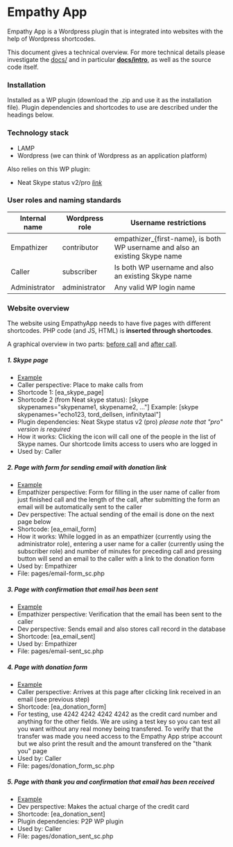# Empathy App


Empathy App is a Wordpress plugin that is integrated into websites with the help of Wordpress shortcodes.

This document gives a technical overview. For more technical details please investigate the [docs/](docs/) and in particular [**docs/intro**](docs/intro/), as well as the source code itself.



### Installation

Installed as a WP plugin (download the .zip and use it as the installation file). Plugin dependencies and shortcodes to use are described under the headings below.



### Technology stack

* LAMP
* Wordpress (we can think of Wordpress as an application platform)

Also relies on this WP plugin:
* Neat Skype status v2/pro [*link*](http://neat-wordpress-plugins.mission.lt/neat-skype-status/)



### User roles and naming standards

Internal name | Wordpress role | Username restrictions
------------- | -------------- | ---------------------
Empathizer    | contributor    | empathizer_{first-name}, is both WP username and also an existing Skype name
Caller        | subscriber     | Is both WP username and also an existing Skype name
Administrator | administrator  | Any valid WP login name



### Website overview

The website using EmpathyApp needs to have five pages with different shortcodes. PHP code (and JS, HTML) is **inserted through shortcodes**.

A graphical overview in two parts: [before call](https://cloud.githubusercontent.com/assets/10245688/5697024/e43f9c26-99e4-11e4-9060-9edaf79a66dd.jpg) and [after call](https://cloud.githubusercontent.com/assets/10245688/5697023/e3815e96-99e4-11e4-94db-98df20afe3a4.jpg).


##### 1. Skype page

* [Example](http://coetzee.ihavearrived.org/skype-page)
* Caller perspective: Place to make calls from
* Shortcode 1: [ea_skype_page]
* Shortcode 2 (from Neat skype status): [skype skypenames="skypename1, skypename2, ..."] Example: [skype skypenames="echo123, tord_dellsen, infinitytaal"]
* Plugin dependencies: Neat Skype status v2 (pro) *please note that "pro" version is required*
* How it works: Clicking the icon will call one of the people in the list of Skype names. Our shortcode limits access to users who are logged in
* Used by: Caller


##### 2. Page with form for sending email with donation link

* [Example](http://coetzee.ihavearrived.org/email-form/)
* Empathizer perspective: Form for filling in the user name of caller from just finished call and the length of the call, after submitting the form an email will be automatically sent to the caller
* Dev perspective: The actual sending of the email is done on the next page below
* Shortcode: [ea_email_form]
* How it works: While logged in as an empathizer (currently using the administrator role), entering a user name for a caller (currently using the subscriber role) and number of minutes for preceding call and pressing button will send an email to the caller with a link to the donation form
* Used by: Empathizer
* File: pages/email-form_sc.php


##### 3. Page with confirmation that email has been sent

* [Example](http://coetzee.ihavearrived.org/email-sent/)
* Empathizer perspective: Verification that the email has been sent to the caller
* Dev perspective: Sends email and also stores call record in the database
* Shortcode: [ea_email_sent]
* Used by: Empathizer
* File: pages/email-sent_sc.php


##### 4. Page with donation form

* [Example](http://coetzee.ihavearrived.org/donation-form/)
* Caller perspective: Arrives at this page after clicking link received in an email (see previous step)
* Shortcode: [ea_donation_form]
* For testing, use 4242 4242 4242 4242 as the credit card number and anything for the other fields. We are using a test key so you can test all you want without any real money being transfered. To verify that the transfer was made you need access to the Empathy App stripe account but we also print the result and the amount transfered on the "thank you" page
* Used by: Caller
* File: pages/donation_form_sc.php


##### 5. Page with thank you and confirmation that email has been received

* [Example](http://coetzee.ihavearrived.org/donation-sent/)
* Dev perspective: Makes the actual charge of the credit card
* Shortcode: [ea_donation_sent]
* Plugin dependencies: P2P WP plugin
* Used by: Caller
* File: pages/donation_sent_sc.php

